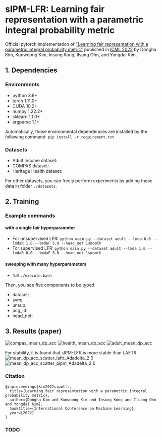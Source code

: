 # sIPM-LFR: Learning fair representation with a parametric integral probability metric

Official pytorch implementation of ["Learning fair representation with a parametric integral probability metric"](https://arxiv.org/abs/2202.02943) published in [ICML 2022](https://icml.cc/Conferences/2022/) by Dongha Kim, Kunwoong Kim, Insung Kong, Ilsang Ohn, and Yongdai Kim.

## 1. Dependencies

### Environments

- python 3.6+
- torch 1.11.0+
- CUDA 10.2+
- numpy 1.22.2+
- sklearn 1.1.0+
- argparse 1.1+

Automatically, those environmental dependencies are installed by the following command:
```pip install -r requirement.txt```

### Datasets
- Adult Income dataset: 
- COMPAS dataset: 
- Heritage Health dataset: 

For other datasets, you can freely perform experiments by adding those data in folder ```./datasets```.

## 2. Training

### Example commands

#### with a single fair hyperparameter
- For unsupervised LFR:
```python main.py --dataset adult --lmda 0.0 --lmdaR 1.0 --lmdaF 5.0 --head_net 1smooth```
- For supervised LFR:
```python main.py --dataset adult --lmda 1.0 --lmdaR 0.0 --lmdaF 5.0 --head_net 1smooth```

#### sweeping with many hyperparameters
- run ```./execute.bash```

Then, you see five components to be typed.
* dataset:
* svm: 
* unsup:
* pcg_id:
* head_net:

## 3. Results (paper)

![compas_mean_dp_acc](https://user-images.githubusercontent.com/83457230/168527875-35470fa8-a157-46bb-bc47-bfdc6edd29bf.jpg)
![health_mean_dp_acc](https://user-images.githubusercontent.com/83457230/168527878-2a68dcf4-306b-42a7-9773-c9a0c3fbe531.jpg)
![adult_mean_dp_acc](https://user-images.githubusercontent.com/83457230/168527879-e050256a-a45d-4e8e-a13a-82a5e981113c.jpg)

For stability, it is found that sIPM-LFR is more stable than LAFTR.
![mean_dp_acc_scatter_laftr_Adadelta_2 0](https://user-images.githubusercontent.com/83457230/168527608-ad483f89-07eb-4bb1-87e6-8202045203d0.png)
![mean_dp_acc_scatter_pipm_Adadelta_2 0](https://user-images.githubusercontent.com/83457230/168527611-c8944011-0bc5-459f-a748-6938e6e0e7b7.png)

### Citation

```
@inproceedings{kim2022sipmlfr,
  title={Learning fair representation with a parametric integral probability metric},
  author={Dongha Kim and Kunwoong Kim and Insung Kong and Ilsang Ohn and Yongdai Kim},
  booktitle={International Conference on Machine Learning},
  year={2022}
}
```

### TODO


